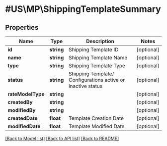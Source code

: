 # #US\MP\ShippingTemplateSummary

## Properties

Name | Type | Description | Notes
------------ | ------------- | ------------- | -------------
**id** | **string** | Shipping Template ID | [optional]
**name** | **string** | Shipping Template Name | [optional]
**type** | **string** | Shipping Template Type | [optional]
**status** | **string** | Shipping Template/ Configurations active or inactive status | [optional]
**rateModelType** | **string** |  | [optional]
**createdBy** | **string** |  | [optional]
**modifiedBy** | **string** |  | [optional]
**createdDate** | **float** | Template Creation Date | [optional]
**modifiedDate** | **float** | Template Modified Date | [optional]


[[Back to Model list]](../) [[Back to API list]](../../Api/US/MP) [[Back to README]](../../README.md)
